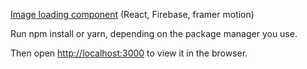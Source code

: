 [Image loading component](https://imgupload-9b396.web.app/) (React, Firebase, framer motion)

Run npm install or yarn, depending on the package manager you use.

Then open [http://localhost:3000](http://localhost:3000) to view it in the browser.
